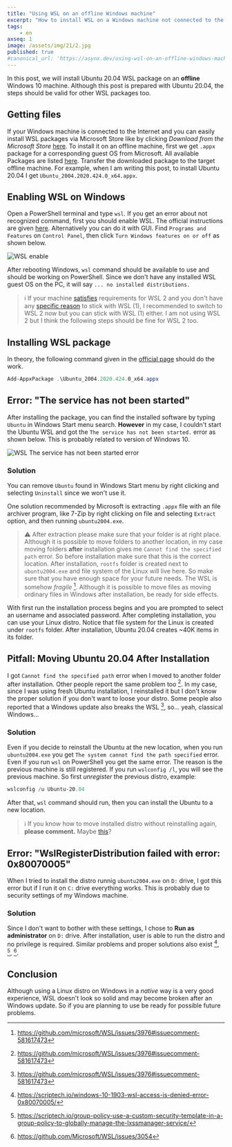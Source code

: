 ```yaml
---
title: "Using WSL on an offline Windows machine"
excerpt: "How to install WSL on a Windows machine not connected to the Internet"
tags:
    - en
axseq: 1
image: /assets/img/21/2.jpg
published: true
#canonical_url: 'https://asynx.dev/using-wsl-on-an-offline-windows-machine'
---
```


In this post, we will install Ubuntu 20.04 WSL package on an **offline**
Windows 10 machine. Although this post is prepared with Ubuntu 20.04, the steps
should be valid for other WSL packages too.

## Getting files

If your Windows machine is connected to the Internet and you can easily install
WSL packages via Microsoft Store like by clicking *Download from the Microsoft
Store* [here](https://ubuntu.com/wsl). To install it on an offline machine,
first we get `.appx` package for a corresponding guest OS from Microsoft. All
available Packages are listed
[here](https://docs.microsoft.com/en-us/windows/wsl/install-manual#downloading-distributions).
Transfer the downloaded package to the target offline machine. For example, when
I am writing this post, to install Ubuntu 20.04 I get
`Ubuntu_2004.2020.424.0_x64.appx`.

## Enabling WSL on Windows

Open a PowerShell terminal and type `wsl`. If you get an error about not recognized
command, first you should enable WSL. The official instructions are given
[here](https://docs.microsoft.com/en-us/windows/wsl/install-win10#set-your-distribution-version-to-wsl-1-or-wsl-2).
Alternatively you can do it with GUI. Find `Programs and Features` on `Control Panel`,
then click `Turn Windows features on or off` as shown below.

![WSL enable](/assets/images/blog/21/2-wsl-enable.png)

After rebooting Windows, `wsl` command should be available to use and should be
working on PowerShell. Since we don't have any installed WSL guest OS on the PC,
it will say  `... no installed distributions.`

> ℹ️ If your machine
> [satisfies](https://docs.microsoft.com/en-us/windows/wsl/install-win10#step-2---check-requirements-for-running-wsl-2)
> requirements for WSL 2 and you don't have any [specific
> reason](https://docs.microsoft.com/en-us/windows/wsl/compare-versions) to stick
> with WSL (1), I recommended to switch to WSL 2 now but you can stick with WSL
> (1) either. I am not using WSL 2 but I think the following steps should be fine
> for WSL 2 too.

## Installing WSL package

In theory, the following command given in the [official
page](https://docs.microsoft.com/en-us/windows/wsl/install-manual#installing-your-distro)
should do the work.

```powershell
Add-AppxPackage .\Ubuntu_2004.2020.424.0_x64.appx
```

## Error: "The service has not been started"

After installing the package, you can find the installed software by typing
`Ubuntu` in Windows Start menu search. **However** in my case, I couldn't
start the Ubuntu WSL and got the `The service has not been started.` error as
shown below. This is probably related to version of Windows 10.

![WSL The service has not been started error](/assets/images/blog/21/2-wsl-error.png)

### Solution

You can remove `Ubuntu` found in Windows Start menu by right clicking and selecting
`Uninstall` since we won't use it.

One solution recommended by Microsoft is extracting `.appx` file with an file
archiver program, like 7-Zip by right clicking on file and selecting `Extract`
option, and then running `ubuntu2004.exe`.

> ⚠️ After extraction please make sure that your folder is at right place.
> Although it is possible to move folders to another location, in my case moving
> folders **after** installation gives me `Cannot find the specified path` error.
> So before installation make sure that this is the correct location. After
> installation, `rootfs` folder is created next to `ubuntu2004.exe` and file
> system of the Linux will live here. So make sure that you have enough space for
> your future needs. The WSL is somehow *fragile* [^1f]. Although it is possible
> to move files as moving ordinary files in Windows after installation, be ready
> for side effects.

With first run the installation process begins
and you are prompted to select an username and associated password. After
completing installation, you can use your Linux distro. Notice that file system
for the Linux is created under `rootfs` folder. After installation, Ubuntu 20.04
creates ~40K items in its folder.

## Pitfall: Moving Ubuntu 20.04 After Installation

I got `Cannot find the specified path` error when I moved to another folder
after installation. Other people report the same problem too [^1f]. In my case,
since I was using fresh Ubuntu installation, I reinstalled it but I don't know the
proper solution if you don't want to loose your distro. Some people also
reported that a Windows update also breaks the WSL [^1f], so... yeah, classical
Windows...

### Solution

Even if you decide to reinstall the Ubuntu at the new location, when you run
`ubuntu2004.exe` you get `The system cannot find the path specified` error.
Even if you run `wsl` on PowerShell you get the same error. The reason is
the previous machine is still registered. If you run `wslconfig /l`, you will
see the previous machine. So first *unregister* the previous distro, example:

```powershell
wslconfig /u Ubuntu-20.04
```

After that, `wsl` command should run, then you can install the Ubuntu to a
new location.

> ℹ️ If you know how to move installed distro without reinstalling again, **please
> comment.** Maybe [this](https://stackoverflow.com/a/51767786)?

## Error: "WslRegisterDistribution failed with error: 0x80070005"

When I tried to install the distro runnig `ubuntu2004.exe` on `D:` drive, I
got this error but if I run it on `C:` drive everything works. This is probably
due to security settings of my Windows machine.

### Solution

Since I don't want to bother with these settings, I chose to **Run as
administrator** on `D:` drive. After installation, user is able to run the
distro and no privilege is required. Similar problems and proper solutions also
exist [^2f], [^3f], [^4f].

## Conclusion

Although using a Linux distro on Windows in a *native* way is a very good
experience, WSL doesn't look so solid and may become broken after an Windows
update. So if you are planning to use be ready for possible future problems.

[^1f]: <https://github.com/microsoft/WSL/issues/3976#issuecomment-581617473>
[^2f]: <https://scriptech.io/windows-10-1903-wsl-access-is-denied-error-0x80070005/>
[^3f]: <https://scriptech.io/group-policy-use-a-custom-security-template-in-a-group-policy-to-globally-manage-the-lxssmanager-service/>
[^4f]: <https://github.com/Microsoft/WSL/issues/3054>
